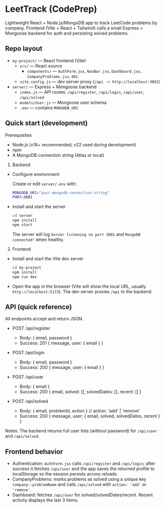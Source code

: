 # LeetTrack (CodePrep)

Lightweight React + Node.js/MongoDB app to track LeetCode problems by company. Frontend (Vite + React + Tailwind) calls a small Express + Mongoose backend for auth and persisting solved problems.

## Repo layout

- `my-project/` — React frontend (Vite)
  - `src/` — React source
    - `components/` — `AuthForm.jsx`, `NavBar.jsx`, `Dashboard.jsx`, `CompanyProblems.jsx`, etc.
  - `vite.config.js` — dev server proxy (`/api -> http://localhost:3001`)
- `server/` — Express + Mongoose backend
  - `index.js` — API routes: `/api/register`, `/api/login`, `/api/user`, `/api/solved`
  - `models/User.js` — Mongoose user schema
  - `.env` — contains `MONGODB_URI`

## Quick start (development)

Prerequisites
- Node.js (v16+ recommended; v22 used during development)
- npm
- A MongoDB connection string (Atlas or local)

1) Backend

- Configure environment

  Create or edit `server/.env` with:

  ```bash
  MONGODB_URI="your-mongodb-connection-string"
  PORT=3001
  ```

- Install and start the server

  ```bash
  cd server
  npm install
  npm start
  ```

  The server will log `Server listening on port 3001` and `MongoDB connected!` when healthy.

2) Frontend

- Install and start the Vite dev server

  ```bash
  cd my-project
  npm install
  npm run dev
  ```

- Open the app in the browser (Vite will show the local URL, usually `http://localhost:5173`). The dev server proxies `/api` to the backend.

## API (quick reference)

All endpoints accept and return JSON.

- POST /api/register
  - Body: { email, password }
  - Success: 201 { message, user: { email } }

- POST /api/login
  - Body: { email, password }
  - Success: 200 { message, user: { email } }

- POST /api/user
  - Body: { email }
  - Success: 200 { email, solved: [], solvedDates: [], recent: [] }

- POST /api/solved
  - Body: { email, problemId, action } // action: 'add' | 'remove'
  - Success: 200 { message, user: { email, solved, solvedDates, recent } }

Notes: The backend returns full user lists (without password) for `/api/user` and `/api/solved`.

## Frontend behavior
- Authentication: `AuthForm.jsx` calls `/api/register` and `/api/login`; after success it fetches `/api/user` and the app saves the returned profile to localStorage so the session persists across reloads.
- CompanyProblems: marks problems as solved using a unique key `company::problemName` and calls `/api/solved` with `action: 'add'` or `'remove'`.
- Dashboard: fetches `/api/user` for solved/solvedDates/recent. Recent activity displays the last 3 items.
